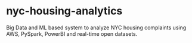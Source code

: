 # nyc-housing-analytics
Big Data and ML based system to analyze NYC housing complaints  using AWS, PySpark, PowerBI and real-time open datasets.
